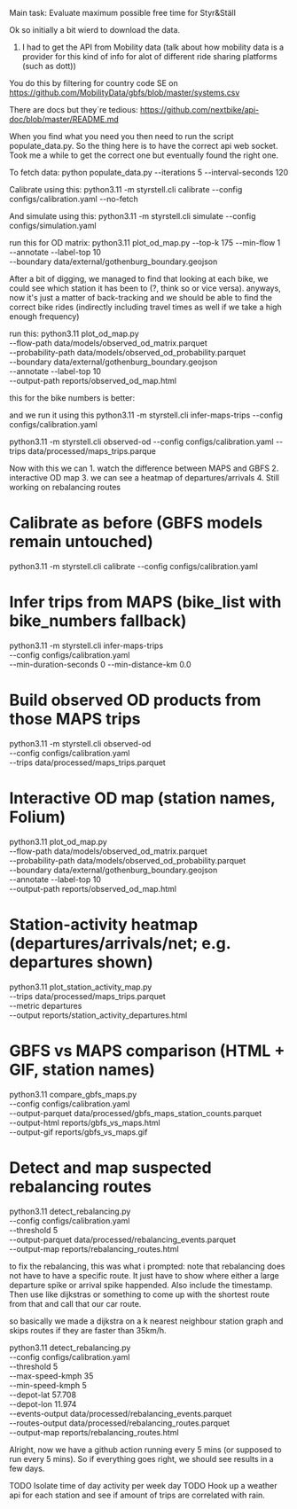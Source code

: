 Main task: Evaluate maximum possible free time for Styr&Ställ

Ok so initially a bit wierd to download the data. 
1. I had to get the API from Mobility data (talk about how mobility data is a provider for this kind of info for alot of different ride sharing platforms (such as dott))

You do this by filtering for country code SE on https://github.com/MobilityData/gbfs/blob/master/systems.csv

There are docs but they´re tedious: https://github.com/nextbike/api-doc/blob/master/README.md

When you find what you need you then need to run the script populate_data.py. So the thing here is to have the correct api web socket. Took me a while to get the correct one but eventually found the right one.  

To fetch data: python populate_data.py --iterations 5 --interval-seconds 120

Calibrate using this:
python3.11 -m styrstell.cli calibrate --config configs/calibration.yaml --no-fetch

And simulate using this:
python3.11 -m styrstell.cli simulate --config configs/simulation.yaml

run this for OD matrix:
python3.11 plot_od_map.py --top-k 175 --min-flow 1 \
  --annotate --label-top 10 \
  --boundary data/external/gothenburg_boundary.geojson


After a bit of digging, we managed to find that looking at each bike, we could see which station it has been to (?, think so or vice versa). anyways, now it's just a matter of back-tracking and we should be able to find the correct bike rides (indirectly including travel times as well if we take a high enough frequency)

run this:
python3.11 plot_od_map.py \
  --flow-path data/models/observed_od_matrix.parquet \
  --probability-path data/models/observed_od_probability.parquet \
  --boundary data/external/gothenburg_boundary.geojson \
  --annotate --label-top 10 \
  --output-path reports/observed_od_map.html


this for the bike numbers is better:

and we run it using this 
python3.11 -m styrstell.cli infer-maps-trips --config configs/calibration.yaml

python3.11 -m styrstell.cli observed-od --config configs/calibration.yaml --trips data/processed/maps_trips.parque


Now with this we can 1. watch the difference between MAPS and GBFS 2. interactive OD map 3. we can see a heatmap of departures/arrivals 4. Still working on rebalancing routes 

# Calibrate as before (GBFS models remain untouched)
python3.11 -m styrstell.cli calibrate --config configs/calibration.yaml

# Infer trips from MAPS (bike_list with bike_numbers fallback)
python3.11 -m styrstell.cli infer-maps-trips \
  --config configs/calibration.yaml \
  --min-duration-seconds 0 --min-distance-km 0.0

# Build observed OD products from those MAPS trips
python3.11 -m styrstell.cli observed-od \
  --config configs/calibration.yaml \
  --trips data/processed/maps_trips.parquet

# Interactive OD map (station names, Folium)
python3.11 plot_od_map.py \
  --flow-path data/models/observed_od_matrix.parquet \
  --probability-path data/models/observed_od_probability.parquet \
  --boundary data/external/gothenburg_boundary.geojson \
  --annotate --label-top 10 \
  --output-path reports/observed_od_map.html

# Station-activity heatmap (departures/arrivals/net; e.g. departures shown)
python3.11 plot_station_activity_map.py \
  --trips data/processed/maps_trips.parquet \
  --metric departures \
  --output reports/station_activity_departures.html

# GBFS vs MAPS comparison (HTML + GIF, station names)
python3.11 compare_gbfs_maps.py \
  --config configs/calibration.yaml \
  --output-parquet data/processed/gbfs_maps_station_counts.parquet \
  --output-html reports/gbfs_vs_maps.html \
  --output-gif reports/gbfs_vs_maps.gif

# Detect and map suspected rebalancing routes
python3.11 detect_rebalancing.py \
  --config configs/calibration.yaml \
  --threshold 5 \
  --output-parquet data/processed/rebalancing_events.parquet \
  --output-map reports/rebalancing_routes.html

to fix the rebalancing, this was what i prompted:
note that rebalancing does not have to have a specific route. It just have to show where either a large departure spike or arrival spike happended. Also include the timestamp. Then use like dijkstras or something to come up with the shortest route from that and call that our car route.

so basically we made a dijkstra on a k nearest neighbour station graph and skips routes if they are faster than 35km/h. 

python3.11 detect_rebalancing.py \
  --config configs/calibration.yaml \
  --threshold 5 \
  --max-speed-kmph 35 \
  --min-speed-kmph 5 \
  --depot-lat 57.708 \
  --depot-lon 11.974 \
  --events-output data/processed/rebalancing_events.parquet \
  --routes-output data/processed/rebalancing_routes.parquet \
  --output-map reports/rebalancing_routes.html


Alright, now we have a github action running every 5 mins (or supposed to run every 5 mins). So if everything goes right, we should see results in a few days.


TODO  Isolate time of day activity per week day 
TODO  Hook up a weather api for each station and see if amount of trips are correlated with rain.

